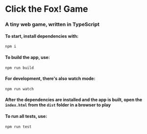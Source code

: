 # Click the Fox! Game

### A tiny web game, written in TypeScript

#### To start, install dependencies with:

```
npm i
```

#### To build the app, use:

```
npm run build
```

#### For development, there's also watch mode:

```
npm run watch
```

#### After the dependencies are installed and the app is built, open the `index.html` from the `dist` folder in a browser to play

#### To run all tests, use:

```
npm run test
```
